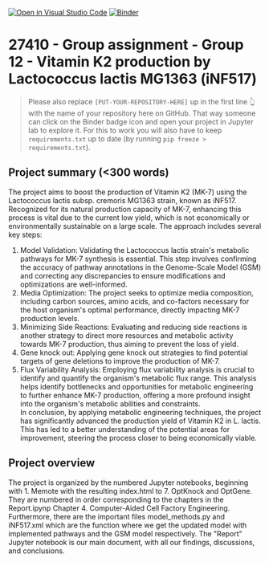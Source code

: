 [![Open in Visual Studio Code](https://classroom.github.com/assets/open-in-vscode-718a45dd9cf7e7f842a935f5ebbe5719a5e09af4491e668f4dbf3b35d5cca122.svg)](https://classroom.github.com/online_ide?assignment_repo_id=12060731&assignment_repo_type=AssignmentRepo)
[![Binder](https://mybinder.org/badge_logo.svg)](https://mybinder.org/v2/gh/27410/[PUT-YOUR-REPOSITORY-HERE]/main)

# 27410 - Group assignment - Group 12 - Vitamin K2 production by Lactococcus lactis MG1363 (iNF517)

> Please also replace `[PUT-YOUR-REPOSITORY-HERE]` up in the first line 👆 with the name of your repository here on GitHub.
> That way someone can click on the Binder badge icon and open your project in Jupyter lab to explore it.
> For this to work you will also have to keep `requirements.txt` up to date (by running `pip freeze > requirements.txt`).

## Project summary (<300 words)
The project aims to boost the production of Vitamin K2 (MK-7) using the Lactococcus lactis subsp. cremoris MG1363 strain, known as iNF517. Recognized for its natural production capacity of MK-7, enhancing this process is vital due to the current low yield, which is not economically or environmentally sustainable on a large scale.
The approach includes several key steps:
1. Model Validation: Validating the Lactococcus lactis strain's metabolic pathways for MK-7 synthesis is essential. This step involves confirming the accuracy of pathway annotations in the Genome-Scale Model (GSM) and correcting any discrepancies to ensure modifications and optimizations are well-informed.
2. Media Optimization: The project seeks to optimize media composition, including carbon sources, amino acids, and co-factors necessary for the host organism's optimal performance, directly impacting MK-7 production levels.
3. Minimizing Side Reactions: Evaluating and reducing side reactions is another strategy to direct more resources and metabolic activity towards MK-7 production, thus aiming to prevent the loss of yield.
4. Gene knock out: Applying gene knock out strategies to find potential targets of gene deletions to improve the production of MK-7.
5. Flux Variability Analysis: Employing flux variability analysis is crucial to identify and quantify the organism's metabolic flux range. This analysis helps identify bottlenecks and opportunities for metabolic engineering to further enhance MK-7 production, offering a more profound insight into the organism's metabolic abilities and constraints. <br>
In conclusion, by applying metabolic engineering techniques, the project has significantly advanced the production yield of Vitamin K2 in L. lactis. This has led to a better understanding of the potential areas for improvement, steering the process closer to being economically viable.

## Project overview
The project is organized by the numbered Jupyter notebooks, beginning with 1. Memote with the resulting index.html to 7. OptKnock and OptGene. They are numbered in order corresponding to the chapters in the Report.ipynp Chapter 4. Computer-Aided Cell Factory Engineering. Furthermore, there are the important files model_methods.py and iNF517.xml which are the function where we get the updated model with implemented pathways and the GSM model respectively. The "Report" Jupyter notebook is our main document, with all our findings, discussions, and conclusions.

